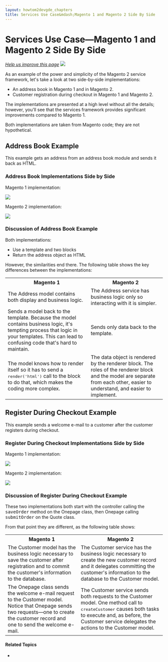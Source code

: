 ```yaml
---
layout: howtom2devgde_chapters
title: Services Use Case&mdash;Magento 1 and Magento 2 Side By Side 
---
```

 
# Services Use Case&mdash;Magento 1 and Magento 2 Side By Side

<p><a href="https://github.scm.corp.ebay.com/Magento/devdocs_internal/tree/master/guides/m2devgde/v1.0.0.0/svcs-framework/compare_mage1_mage2.md" target="_blank"><em>Help us improve this page</em></a>&nbsp;<img src="{{ site.baseurl }}common/images/newWindow.gif"/></p>

As an example of the power and simplicity of the Magento 2 service framework, let's take a look at two side-by-side implementations:

*	An address book in Magento 1 and in Magento 2.
*	Customer registration during checkout in Magento 1 and Magento 2.

The implementations are presented at a high level without all the details; however, you'll see that the services framework provides significant improvements compared to Magento 1.

Both implementations are taken from Magento code; they are not hypothetical.

## Address Book Example

This example gets an address from an address book module and sends it back as HTML.

### Address Book Implementations Side by Side

Magento 1 implementation:

<p><img src="{{ site.baseurl }}common/images/services_service-interaction_addr-book_mage1.png"/></p>

Magento 2 implementation:

<p><img src="{{ site.baseurl }}common/images/services_service-interaction_addr-book_mage2.png"/></p>

### Discussion of Address Book Example

Both implementations:

*	Use a template and two blocks
*	Return the address object as HTML

However, the similarities end there. The following table shows the key differences between the implementations:

<table>
	<tbody>
		<tr class="table-headings">
			<th>Magento 1</th>
			<th>Magento 2</th>
		</tr>
	<tr class="even">
		<td>The Address model contains both display and business logic.</td>
		<td>The Address service has business logic only so interacting with it is simpler.</td>
	</tr>
	<tr class="odd">
		<td>Sends a model back to the template. Because the model contains business logic, it's tempting process that logic in your templates. This can lead to confusing code that's hard to maintain.</td>
		<td>Sends only data back to the template. </td>
	</tr>
	<tr class="even">
		<td>The model knows how to render itself so it has to send a <tt>render('html')</tt> call to the block to do that, which makes the coding more complex. </td>
		<td>The data object is rendered by the renderer block. The roles of the renderer block and the model are separate from each other, easier to understand, and easier to implement.</td>
	</tr>
	</tbody>
	</table>
	
## Register During Checkout Example

This example sends a welcome e-mail to a customer after the customer registers during checkout.

### Register During Checkout Implementations Side by Side

Magento 1 implementation:

<p><img src="{{ site.baseurl }}common/images/services_service-interaction_checkout-reg_mage1.png"/></p>

Magento 2 implementation:

<p><img src="{{ site.baseurl }}common/images/services_service-interaction_checkout-reg_mage2.png"/></p>

### Discussion of Register During Checkout Example

These two implementations both start with the controller calling the <tt>saveOrder</tt> method on the Onepage class, then Onepage calling <tt>submitOrder</tt> on the Quote class.

From that point they are different, as the following table shows:

<table>
	<tbody>
		<tr class="table-headings">
			<th>Magento 1</th>
			<th>Magento 2</th>
		</tr>
	<tr class="even">
		<td>The Customer model has the business logic necessary to save the customer after registration and to commit the customer's information to the database.</td>
		<td>The Customer service has the business logic necessary to create the new customer record and it delegates committing the customer's information to the database to the Customer model.</td>
	</tr>
	<tr class="odd">
		<td>The Onepage class sends the welcome e-mail request to the Customer model. Notice that Onepage sends two requests&mdash;one to create the customer record and one to send the welcome e-mail.</td>
		<td>The Customer service sends both requests to the Customer model. One method call to <tt>createCustomer</tt> causes both tasks to execute and, as before, the Customer service delegates the actions to the Customer model.</td>
	</tr>
	</tbody>
	</table>
	



#### Related Topics

*	